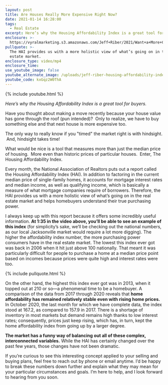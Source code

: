 ```yaml
---
layout: post
title: Are Houses Really More Expensive Right Now?
date: 2021-01-14 16:28:00
tags:
  - Real Estate
excerpt: Here’s why the Housing Affordability Index is a great tool for buyers.
enclosure: >-
  https://vyralmarketing.s3.amazonaws.com/Jeff+Riber/2021/Want+a+More+Comprehensive+Look+at+the+Market_.mp4
pullquote: >-
  The HAI provides us with a more holistic view of what’s going on in the real
  estate market.
enclosure_type: video/mp4
enclosure_time:
use_youtube_image: false
youtube_alternate_image: /uploads/jeff-riber-housing-affordability-index-yt1.jpg
youtube_code: kxGqz2W0ThA
---
```


{% include youtube.html %}

*Here’s why the Housing Affordability Index is a great tool for buyers.*

Have you thought about making a move recently because your house value has gone through the roof (pun intended)? &nbsp;Only to realize, we have to buy something else and that next house is more expensive too. &nbsp;

The only way to really know if you "timed" the market right is with hindsight. &nbsp;And, hindsight takes time\!

What would be nice is a tool that measures more than just the median price of housing. &nbsp;More even than historic prices of particular houses. &nbsp;Enter, The Housing Affordability Index.

Every month, the National Association of Realtors puts out a report called the Housing Affordability Index (HAI). In addition to factoring in the current median price of single-family homes, it accounts for mortgage interest rates and median income, as well as qualifying income, which is basically a measure of what mortgage companies require of borrowers. Therefore, the HAI provides us with a more holistic view of what’s going on in the real estate market and helps homebuyers understand their true purchasing power.

I always keep up with this report because it offers some incredibly useful information. **At 1:35 in the video above, you’ll be able to see an example of this index** (for simplicity’s sake, we’ll be checking out the national numbers, as our local Jacksonville market would require a lot more digging). The higher the affordability index number, the more purchasing power consumers have in the real estate market. The lowest this index ever got was back in 2006 when it hit just above 100 nationally. That meant it was particularly difficult for people to purchase a home at a median price point based on incomes because prices were quite high and interest rates were too.

{% include pullquote.html %}

On the other hand, the highest this index ever got was in 2013, when it topped out at 210 or so—a phenomenal time to be a homebuyer. A comparison of the data from 2017 through 2020 reveals that **home affordability has remained relatively stable even with rising home prices.** In October 2020, the last month for which we have complete data, the index stood at 167.2, as compared to 157.9 in 2017. There is a shortage of inventory in most markets but demand remains high thanks to low interest rates; consequently, prices just keep rising, which has, in turn, kept the home affordability index from going up by a larger degree.

**The market has a funny way of balancing out all of these complex, interconnected variables.** While the HAI has certainly changed over the past few years, those changes have not been dramatic.

If you’re curious to see this interesting concept applied to your selling and buying plans, feel free to reach out by phone or email anytime. I’d be happy to break these numbers down further and explain what they may mean for your particular circumstances and goals. I’m here to help, and I look forward to hearing from you soon.

